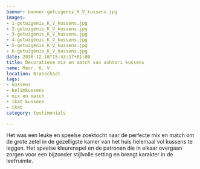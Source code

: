```yaml
---
banner: banner-getuigenis_K_V_kussens.jpg
images:
- 1-getuigenis_K_V_kussens.jpg
- 2-getuigenis_K_V_kussens.jpg
- 3-getuigenis_K_V_kussens.jpg
- 4-getuigenis_K_V_kussens.jpg
- 5-getuigenis_K_V_kussens.jpg
- 6-getuigenis_K_V_kussens.jpg
date: 2016-12-16T15:43:17+01:00
title: Decoratieve mix en match van ashtari kussens
name: Mevr. K. V.
location: Brasschaat
tags:
- kussens
- kelimkussens
- mix en match
- ikat kussens
- ikat
category: testimonials

---
```


Het was een leuke en speelse zoektocht naar de perfecte mix en match om de grote zetel in de gezelligste kamer van het huis helemaal vol kussens te leggen. Het speelse kleurenspel en de patronen die in elkaar overgaan zorgen voor een bijzonder stijlvolle setting en brengt karakter in de leefruimte.

<!--more-->
